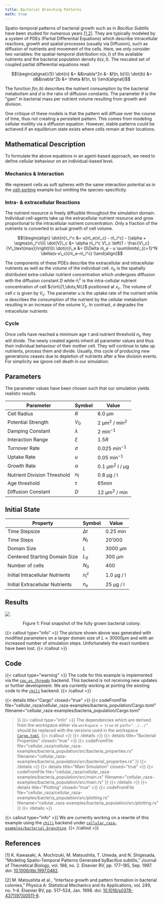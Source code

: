 ```yaml
---
title: Bacterial Branching Patterns
math: true
---
```


Spatio-temporal patterns of bacterial growth such as in _Bacillus Subtilis_ have been studied for
numerous years [\[1,2\]](#references).
They are typically modeled by a system of PDEs (Partial Differential Equations) which  describe
intracellular reactions, growth and spatial processes (usually via Diffusion), such as diffusion of
nutrients and movement of the cells.
Here, we only consider two variables: the spatial-temporal distribution $n(x,t)$ of the available
nutrients and the bacterial population density $b(x,t)$.
The rescaled set of coupled partial differential equations read:

$$\\begin{alignat}{5}
    \dot{n} &= &&\nabla^2n &- &f(n, b)\\\\
    \dot{b} &= d&&\nabla^2b &+ \theta &f(n, b)
\\end{alignat}$$

The function $f(n,b)$ describes the nutrient consumption by the bacterial metabolism and $d$ is the
ratio of diffusion constants.
The parameter $\theta$ is the "gain" in bacterial mass per nutrient volume resulting from growth
and division.

<!-- TODO reformulate this paragraph -->
One critique of these models is that the pattern will diffuse over the course of time, thus not
creating a persistent pattern.
This comes from modeling cellular motility via a diffusion equation.
However, stable patterns could be achieved if an equilibrium state exists where cells remain at
their locations.

## Mathematical Description

To formulate the above equations in an agent-based approach, we need to define cellular behaviour on
an individual-based level.

### Mechanics & Interaction

We represent cells as soft spheres with the same interaction potential as in the
[cell-sorting](/showcase/cell-sorting) example but omitting the species-specificity.

### Intra- & extracellular Reactions

The nutrient resource is freely diffusible throughout the simulation domain.
Individual cell-agents take up the extracellular nutrient resource and grow proportional to the
intracellular nutrient concentration.
Only a fraction of the nutrients is converted to actual growth of cell volume.

$$\\begin{align}
    \dot{n}\_i^c &= u(n\_e(x\_c) - n\_i^c) - (\alpha + \sigma)n\_i^c\\\\
    \dot{V}\_c &= \alpha n\_i^c V\_c \left(1 - \frac{V\_c}{V\_\text{max}}\right)\\\\
    \dot{n}\_e &= D\Delta n\_e - u \sum\limits\_{c=1}^N \delta(x-x\_c)(n\_e-n\_i^c)
\\end{align}$$

The components of these PDEs describe the extracellular and intracellular nutrients as well as the
volume of the individual cell.
$n_e$ is the spatially distributed extra-cellular nutrient concentration which undergoes diffusion
with the diffusion constant $D$ while $n^c_i$ is the intra-cellular nutrient concentration of cell 
$c\in\\{1,\dots,N\\}$ positioned at $x_c$.
The volume of cell $c$ is given by $V_c$.
The parameter $u$ is the uptake rate of the nutrient while $\alpha$ describes the consumption of the
nutrient by the cellular metabolism resulting in an increase of the volume $V_c$.
In contrast, $\sigma$ degrades the intracellular nutrients 

### Cycle

Once cells have reached a minimum age $\tau$ and nutrient threshold $n_t$, they will divide.
The newly created agents inherit all parameter values and thus their individual behaviour of their
mother cell.
They will continue to take up nutrients, process them and divide.
Usually, this cycle of producing new generations ceases due to depletion of nutrients after a few
division events.
For simplicity we ignore cell death in our simulation.

## Parameters

The parameter values have been chosen such that our simulation yields realistic results.

| Parameter | Symbol | Value |
| --- | --- | --- |
| Cell Radius | $R$ | $6.0 \text{ µm}$ |
| Potential Strength | $V_0$ | $2\text{ µm}^2\text{ }/\text{ min}^2$ |
| Damping Constant | $\lambda$ | $2\text{ min}^{-1}$ |
| Interaction Range | $\xi$ | $1.5  R$ |
| Turnover Rate | $\sigma$ | $0.025 \text{ min}^{-1}$ |
| Uptake Rate | $u$ | $0.05 \text{ min}^{-1}$ |
| Growth Rate | $\alpha$ | $0.1 \text{ µm}^2\text{ l }/ \text{ µg}$ |
| Nutrient Division Threshold | $n_t$ | $0.8 \text{ µg }/\text{ l}$ |
| Age threshold | $\tau$ | $65\text{min}$ |
| Diffusion Constant | $D$ | $12 \text{ µm}^2\text{ }/\text{ min}$ |

## Initial State

| Property | Symbol | Value |
| --- | --- | --- |
| Time Stepsize | $\Delta t$ | $0.25\text{ min}$ |
| Time Steps | $N_t$ | $20'000$ |
| Domain Size | $L$ | $3000\text{ µm}$ |
| Centered Starting Domain Size | $L_0$ | $300 \text{ µm}$ |
| Number of cells | $N_0$ | $400$ |
| Initial Intracellular Nutrients | $n_i^c$ | $1.0 \text{ µg }/\text{ l}$ |
| Initial Extracellular Nutrients | $n_e$ | $25 \text{ µg }/\text{ l}$ |

## Results

![](/showcase/bacterial-branching/bacteria_cells_at_iter_0000088000.png)
<br>
<div style="text-align: center;">
    Figure 1: Final snapshot of the fully grown bacterial colony.
</div>

{{< callout type="info" >}}
The picture shown above was generated with modified parameters on a larger domain size of
$L\approx 30000\mu m$ and with an increased number of simulation steps.
Unfortunately the exact numbers have been lost.
{{< /callout >}}

## Code

{{< callout type="warning" >}}
The code for this example is implemented via the
[`cpu_os_threads`](/internals/backends/cpu-os-threads) backend.
This backend is not receiving new updates or further development.
We are currently working at porting the existing code to the [`chili`](/internals/backends/chili)
backend.
{{< /callout >}}

{{< details title="Cargo" closed="true" >}}
{{< codeFromFile
    file="cellular_raza/cellular_raza-examples/bacteria_population/Cargo.toml"
    filename="cellular_raza-examples/bacteria_population/Cargo.toml"
>}}
{{< callout type="info" >}}
The dependencies which are derived from the workspace either via `workspace = true` or
`path="../../"` should be replaced with the versions used in the workspace
[`Cargo.toml`](https://github.com/jonaspleyer/cellular_raza/tree/master/Cargo.toml).
{{< /callout >}}
{{< /details >}}
{{< details title="Bacterial Properties" closed="true" >}}
{{< codeFromFile
    file="cellular_raza/cellular_raza-examples/bacteria_population/src/bacteria_properties.rs"
    filename="cellular_raza-examples/bacteria_population/src/bacterial_properties.rs"
>}}
{{< /details >}}
{{< details title="Main Simulation" closed="true" >}}
{{< codeFromFile
    file="cellular_raza/cellular_raza-examples/bacteria_population/src/main.rs"
    filename="cellular_raza-examples/bacteria_population/src/main.rs"
>}}
{{< /details >}}
{{< details title="Plotting" closed="true" >}}
{{< codeFromFile
    file="cellular_raza/cellular_raza-examples/bacteria_population/src/plotting.rs"
    filename="cellular_raza-examples/bacteria_population/src/plotting.rs"
>}}
{{< /details >}}

{{< callout type="info" >}}
We are currently working on a rewrite of this example using the [`chili`](/internals/backends/chili)
backend under
[`cellular_raza-examples/bacterial_branching`](https://github.com/jonaspleyer/cellular_raza/tree/master/cellular_raza-examples/bacterial_branching).
{{< /callout >}}

## References

[1]
K. Kawasaki, A. Mochizuki, M. Matsushita, T. Umeda, and N. Shigesada,
“Modeling Spatio-Temporal Patterns Generated byBacillus subtilis,”
Journal of Theoretical Biology, vol. 188, no. 2.
Elsevier BV, pp. 177–185, Sep. 1997.
doi: [10.1006/jtbi.1997.0462](https://doi.org/10.1006/jtbi.1997.0462).

[2]
M. Matsushita et al.,
“Interface growth and pattern formation in bacterial colonies,”
Physica A: Statistical Mechanics and its Applications, vol. 249, no. 1–4.
Elsevier BV, pp. 517–524, Jan. 1998.
doi: [10.1016/s0378-4371(97)00511-6](https://doi.org/10.1016/S0378-4371(97)00511-6).
